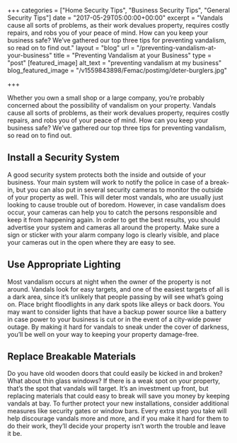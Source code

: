 +++
categories = ["Home Security Tips", "Business Security Tips", "General Security Tips"]
date = "2017-05-29T05:00:00+00:00"
excerpt = "Vandals cause all sorts of problems, as their work devalues property, requires costly repairs, and robs you of your peace of mind. How can you keep your business safe? We’ve gathered our top three tips for preventing vandalism, so read on to find out."
layout = "blog"
url = "/preventing-vandalism-at-your-business"
title = "Preventing Vandalism at your Business"
type = "post"
[featured_image]
alt_text = "preventing vandalism at my business"
blog_featured_image = "/v1559843898/Femac/postimg/deter-burglers.jpg"

+++

Whether you own a small shop or a large company, you’re probably concerned about the possibility of vandalism on your property. Vandals cause all sorts of problems, as their work devalues property, requires costly repairs, and robs you of your peace of mind. How can you keep your business safe? We’ve gathered our top three tips for preventing vandalism, so read on to find out.

## Install a Security System

A good security system protects both the inside and outside of your business. Your main system will work to notify the police in case of a break-in, but you can also put in several security cameras to monitor the outside of your property as well. This will deter most vandals, who are usually just looking to cause trouble out of boredom. However, in case vandalism does occur, your cameras can help you to catch the persons responsible and keep it from happening again. In order to get the best results, you should advertise your system and cameras all around the property. Make sure a sign or sticker with your alarm company logo is clearly visible, and place your cameras out in the open where they are easy to see.

## Use Appropriate Lighting

Most vandalism occurs at night when the owner of the property is not around. Vandals look for easy targets, and one of the easiest targets of all is a dark area, since it’s unlikely that people passing by will see what’s going on. Place bright floodlights in any dark spots like alleys or back doors. You may want to consider lights that have a backup power source like a battery in case power to your business is cut or in the event of a city-wide power outage. By making it hard for vandals to sneak under the cover of darkness, you’ll be well on your way to keeping your property damage-free.

## Replace Breakable Materials

Do you have old wooden doors that could easily be kicked in and broken? What about thin glass windows? If there is a weak spot on your property, that’s the spot that vandals will target. It’s an investment up front, but replacing materials that could easy to break will save you money by keeping vandals at bay. To further protect your new installations, consider additional measures like security gates or window bars. Every extra step you take will help discourage vandals more and more, and if you make it hard for them to do their work, they’ll decide your property isn’t worth the trouble and leave it be.